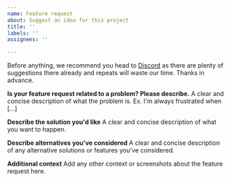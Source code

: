 ```yaml
---
name: Feature request
about: Suggest an idea for this project
title: ''
labels: ''
assignees: ''

---
```


Before anything, we recommend you head to [Discord](https://discord.com/channels/1302079242929963018/1302136366922072104) as there are plenty of suggestions there already and repeats will waste our time. Thanks in advance.

**Is your feature request related to a problem? Please describe.**
A clear and concise description of what the problem is. Ex. I'm always frustrated when [...]

**Describe the solution you'd like**
A clear and concise description of what you want to happen.

**Describe alternatives you've considered**
A clear and concise description of any alternative solutions or features you've considered.

**Additional context**
Add any other context or screenshots about the feature request here.
